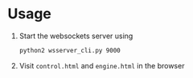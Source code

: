 # Usage

1. Start the websockets server using 

    ```sh
    python2 wsserver_cli.py 9000
    ```

2. Visit `control.html` and `engine.html` in the browser

